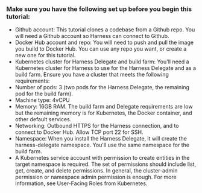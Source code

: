 ### Make sure you have the following set up before you begin this tutorial:

- Github account: This tutorial clones a codebase from a Github repo. You will need a Github account so Harness can connect to Github.
- Docker Hub account and repo: You will need to push and pull the image you build to Docker Hub. You can use any repo you want, or create a new one for this tutorial.
- Kubernetes cluster for Harness Delegate and build farm: You'll need a Kubernetes cluster for Harness to use for the Harness Delegate and as a build farm. Ensure you have a cluster that meets the following requirements:
- Number of pods: 3 (two pods for the Harness Delegate, the remaining pod for the build farm).
- Machine type: 4vCPU
- Memory: 16GB RAM. The build farm and Delegate requirements are low but the remaining memory is for Kubernetes, the Docker container, and other default services.
- Networking: Outbound HTTPS for the Harness connection, and to connect to Docker Hub. Allow TCP port 22 for SSH.
- Namespace: When you install the Harness Delegate, it will create the harness-delegate namespace. You'll use the same namespace for the build farm.
- A Kubernetes service account with permission to create entities in the target namespace is required. The set of permissions should include list, get, create, and delete permissions. In general, the cluster-admin permission or namespace admin permission is enough.
For more information, see User-Facing Roles from Kubernetes.
